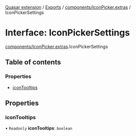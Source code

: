 [Quasar extension](../index.md) / [Exports](../modules.md) / [components/IconPicker.extras](../modules/components_IconPicker_extras.md) / IconPickerSettings

# Interface: IconPickerSettings

[components/IconPicker.extras](../modules/components_IconPicker_extras.md).IconPickerSettings

## Table of contents

### Properties

- [iconTooltips](components_IconPicker_extras.IconPickerSettings.md#icontooltips)

## Properties

### iconTooltips

• `Readonly` **iconTooltips**: `boolean`
